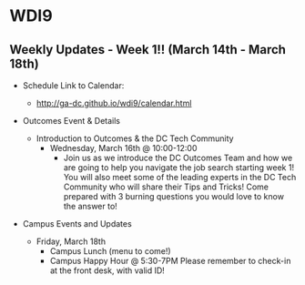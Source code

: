 # WDI9

## Weekly Updates - Week 1!! (March 14th - March 18th)

- Schedule
  Link to Calendar:
  - http://ga-dc.github.io/wdi9/calendar.html

- Outcomes Event & Details
    - Introduction to Outcomes & the DC Tech Community
      - Wednesday, March 16th @ 10:00-12:00
        - Join us as we introduce the DC Outcomes Team and how we are going to help you navigate the job search starting week 1!  You will also meet some of the leading experts in the DC Tech Community who will share their Tips and Tricks! Come prepared with 3 burning questions you would love to know the answer to! 

- Campus Events and Updates
  - Friday, March 18th 
    - Campus Lunch (menu to come!)
    - Campus Happy Hour @ 5:30-7PM Please remember to check-in at the front desk, with valid ID! 
